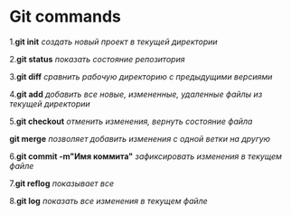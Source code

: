 # Git commands

1.**git init** *создать новый проект в текущей директории*

2.**git status** *показать состояние репозитория*

3.**git diff** *сравнить рабочую директорию с предыдущими версиями*

4.**git add** *добавить все новые, измененные, удаленные файлы из текущей директории*

5.**git checkout** *отменить изменения, вернуть состояние файла*

**git merge** *позволяет добавить изменения с одной ветки на другую*

6.**git commit -m"Имя коммита"** *зафиксировать изменения в текущем файле*

7.**git reflog** *показывает все*

8.**git log** *показать все изменения в текущем файле*
